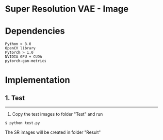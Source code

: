 # Super Resolution VAE - Image

# Dependencies
    Python > 3.0
    OpenCV library
    Pytorch > 1.0
    NVIDIA GPU + CUDA
    pytorch-gan-metrics


# Implementation
## 1. Test
---------------------------------------
1. Copy the test images to folder "Test" and run 
```sh
$ python test.py
```
The SR images will be created in folder "Result"
